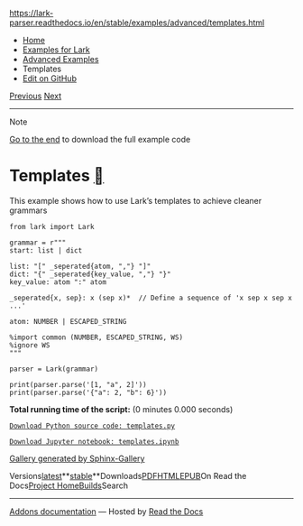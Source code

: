 https://lark-parser.readthedocs.io/en/stable/examples/advanced/templates.html

- [Home](https://lark-parser.readthedocs.io/en/stable/index.html)
- [Examples for Lark](https://lark-parser.readthedocs.io/en/stable/examples/index.html)
- [Advanced Examples](https://lark-parser.readthedocs.io/en/stable/examples/advanced/index.html)
- Templates
- [Edit on GitHub](https://github.com/lark-parser/lark/blob/acfe33d943a1310f3ca26145eb2896bc5c4955c9/docs/examples/advanced/templates.rst)

[Previous](https://lark-parser.readthedocs.io/en/stable/examples/advanced/conf_lalr.html "LALR’s contextual lexer") [Next](https://lark-parser.readthedocs.io/en/stable/examples/advanced/conf_earley.html "Earley’s dynamic lexer")

* * *

Note

[Go to the end](https://lark-parser.readthedocs.io/en/stable/examples/advanced/templates.html#sphx-glr-download-examples-advanced-templates-py)
to download the full example code

# Templates [](https://lark-parser.readthedocs.io/en/stable/examples/advanced/templates.html\#templates "Permalink to this heading")

This example shows how to use Lark’s templates to achieve cleaner grammars

```
from lark import Lark

grammar = r"""
start: list | dict

list: "[" _seperated{atom, ","} "]"
dict: "{" _seperated{key_value, ","} "}"
key_value: atom ":" atom

_seperated{x, sep}: x (sep x)*  // Define a sequence of 'x sep x sep x ...'

atom: NUMBER | ESCAPED_STRING

%import common (NUMBER, ESCAPED_STRING, WS)
%ignore WS
"""

parser = Lark(grammar)

print(parser.parse('[1, "a", 2]'))
print(parser.parse('{"a": 2, "b": 6}'))

```

**Total running time of the script:** (0 minutes 0.000 seconds)

[`Download Python source code: templates.py`](https://lark-parser.readthedocs.io/en/stable/_downloads/d3b43c711b7f9a6aeee99f79cf861539/templates.py)

[`Download Jupyter notebook: templates.ipynb`](https://lark-parser.readthedocs.io/en/stable/_downloads/6619e43bab1bed7430fa709940e67aa2/templates.ipynb)

[Gallery generated by Sphinx-Gallery](https://sphinx-gallery.github.io/)

Versions[latest](https://lark-parser.readthedocs.io/en/latest/examples/advanced/templates.html)**[stable](https://lark-parser.readthedocs.io/en/stable/examples/advanced/templates.html)**Downloads[PDF](https://lark-parser.readthedocs.io/_/downloads/en/stable/pdf/)[HTML](https://lark-parser.readthedocs.io/_/downloads/en/stable/htmlzip/)[EPUB](https://lark-parser.readthedocs.io/_/downloads/en/stable/epub/)On Read the Docs[Project Home](https://app.readthedocs.org/projects/lark-parser/?utm_source=lark-parser&utm_content=flyout)[Builds](https://app.readthedocs.org/projects/lark-parser/builds/?utm_source=lark-parser&utm_content=flyout)Search

* * *

[Addons documentation](https://docs.readthedocs.io/page/addons.html?utm_source=lark-parser&utm_content=flyout) ― Hosted by
[Read the Docs](https://about.readthedocs.com/?utm_source=lark-parser&utm_content=flyout)
